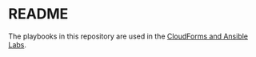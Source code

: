 # README

The playbooks in this repository are used in the [CloudForms and Ansible Labs](https://redhat-cop.gitlab.io/cloudforms-ansible-integration/lab/).
